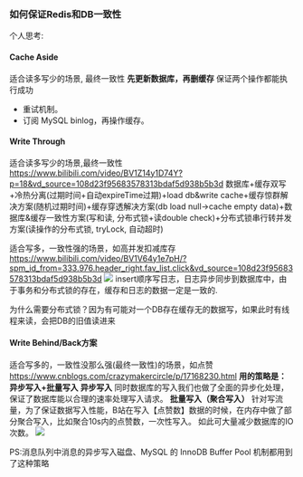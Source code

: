 ### 如何保证Redis和DB一致性
个人思考:
#### Cache Aside
适合读多写少的场景, 最终一致性
**先更新数据库，再删缓存**
保证两个操作都能执行成功
- 重试机制。
- 订阅 MySQL binlog，再操作缓存。
#### Write Through
适合读多写少的场景,最终一致性
https://www.bilibili.com/video/BV1Z14y1D74Y?p=18&vd_source=108d23f95683578313bdaf5d938b5b3d
数据库+缓存双写+冷热分离(过期时间+自动expireTime过期)+load db&write cache+缓存惊群解决方案(随机过期时间)+缓存穿透解决方案(db load null->cache empty data)+数据库&缓存一致性方案(写和读, 分布式锁+读double check)+分布式锁串行转并发方案(读操作的分布式锁, tryLock, 自动超时)

适合写多，一致性强的场景，如高并发扣减库存
https://www.bilibili.com/video/BV1V64y1e7pH/?spm_id_from=333.976.header_right.fav_list.click&vd_source=108d23f95683578313bdaf5d938b5b3d
![](Pasted%20image%2020240108132715.png)
insert顺序写日志，日志异步同步到数据库中，由于事务和分布式锁的存在，缓存和日志的数据一定是一致的. 

为什么需要分布式锁？因为有可能对一个DB存在缓存无的数据写，如果此时有线程来读，会把DB的旧值读进来
#### Write Behind/Back方案
适合写多的，一致性没那么强(最终一致性)的场景，如点赞
https://www.cnblogs.com/crazymakercircle/p/17168230.html
**用的策略是： 异步写入+批量写入**
**异步写入**
同时数据库的写入我们也做了全面的异步化处理，保证了数据库能以合理的速率处理写入请求。
**批量写入（聚合写入）**
针对写流量，为了保证数据写入性能，B站在写入【点赞数】数据的时候，在内存中做了部分聚合写入，比如聚合10s内的点赞数，一次性写入。
如此可大量减少数据库的IO次数。
![](Pasted%20image%2020240108133312.png)

PS:消息队列中消息的异步写入磁盘、MySQL 的 InnoDB Buffer Pool 机制都用到了这种策略
